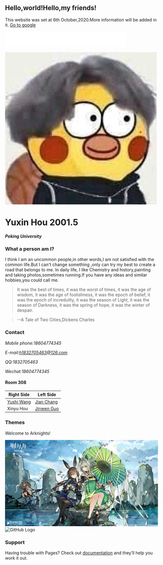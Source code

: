 ## Hello,world!Hello,my friends!

This website was set at 6th October,2020.More information will be added in it.
[Go to google ](https://google.com/)

<embed src="sys_friend.mp3" autostart="true" loop="true" width="400X" height="50X">

![GitHub Logo](/tx.jpg)

# Yuxin Hou 2001.5 
##### Peking University

### What a person am I?

I think I am an uncommon people,in other words,I am not satisfied with the common life.But I can't change something ,only can try my best to create a road that belongs to me.
In daily life, I like Chemistry and history,painting and taking photos,sometimes running.If you have any ideas and similar hobbies,you could call me.

>It was the best of times, it was the worst of times, it was the age of wisdom, it was the age of foolishness, it was the epoch of belief, it was the epoch of incredulity, it was the season of Light, it was the season of Darkness, it was the spring of hope, it was the winter of despair.

>--A Tale of Two Cities,Dickens Charles


### Contact
*Mobile phone:18604774345*

*E-mail:h1832705463@126.com*

*QQ:1832705463*

*Wechat:18604774345*

#### Room 308

Right Side   | Left Side 
------------ | -------------
[Yushi Wang](https:kat717.github.io/) |[Jian Chang](https:cj-yy.github.io/)
Xinyu Hou    |[Jinwen Guo](https:guojinwen1.github.io/)

### Themes

Welcome to Arknights!

![GitHub Logo](/A1.jpg)
![GitHub Logo](/A2.jpg)

### Support 

Having trouble with Pages? Check out [documentation](https://docs.github.com/categories/github-pages-basics/) and they’ll help you work it out.
